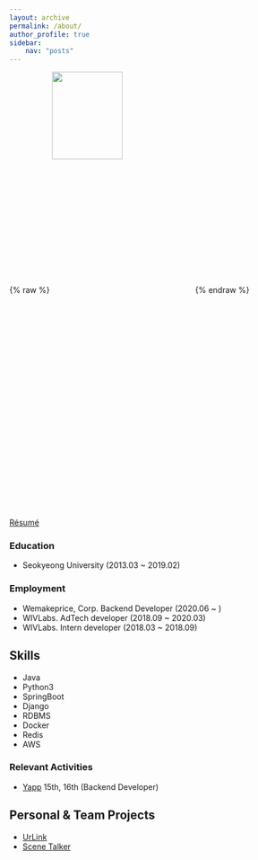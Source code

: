 ```yaml
---
layout: archive
permalink: /about/
author_profile: true
sidebar:
    nav: "posts"
---
```


{% raw %} <img src="https://chohongjae.github.io/assets/img/about.jpeg" alt="" width="50%" height="20%" align="center"> {% endraw %}

[Résumé](https://drive.google.com/file/d/13tFG1lesQQ5DiYpwLPiQkYoFm8a3rgT3/view?usp=sharing)


### Education
- Seokyeong University (2013.03 ~ 2019.02)

### Employment
- Wemakeprice, Corp. Backend Developer (2020.06 ~ )
- WIVLabs. AdTech developer (2018.09 ~ 2020.03)
- WIVLabs. Intern developer (2018.03 ~ 2018.09)

<h2>Skills</h2>

<ul class="skill-list">
	<li>Java</li>
	<li>Python3</li>
	<li>SpringBoot</li>
	<li>Django</li>
	<li>RDBMS</li>
	<li>Docker</li>
	<li>Redis</li>
	<li>AWS</li>
</ul>

### Relevant Activities
- [Yapp](http://yapp.co.kr/) 15th, 16th (Backend Developer)

<h2>Personal & Team Projects</h2>

<ul>
	<li><a href="https://www.notion.so/c936d72ea9a2415ea8ca5395d8d8cf22">UrLink</a></li>
	<li><a href="https://play.google.com/store/apps/details?id=com.scenetalker.yapp.scenetalker">Scene Talker</a></li>
</ul>